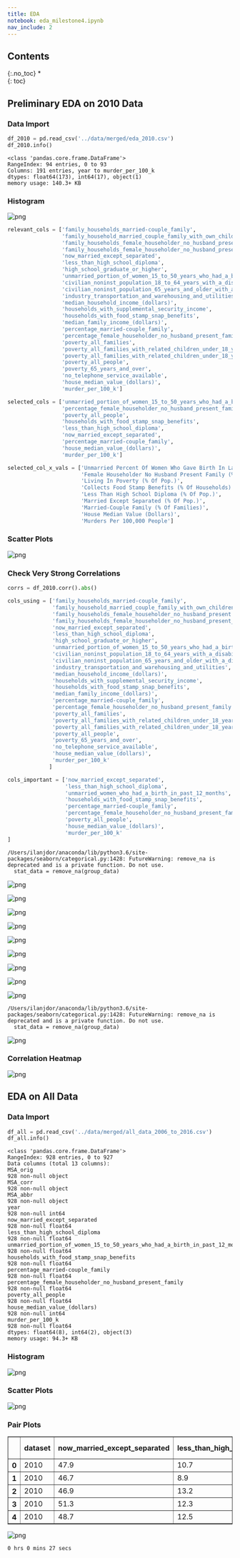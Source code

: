 ```yaml
---
title: EDA
notebook: eda_milestone4.ipynb
nav_include: 2
---
```


## Contents
{:.no_toc}
*  
{: toc}





## Preliminary EDA on 2010 Data

### Data Import



```python
df_2010 = pd.read_csv('../data/merged/eda_2010.csv')
df_2010.info()
```


    <class 'pandas.core.frame.DataFrame'>
    RangeIndex: 94 entries, 0 to 93
    Columns: 191 entries, year to murder_per_100_k
    dtypes: float64(173), int64(17), object(1)
    memory usage: 140.3+ KB


### Histogram






![png](eda_milestone4_files/eda_milestone4_6_0.png)








```python
relevant_cols = ['family_households_married-couple_family',
                 'family_household_married_couple_family_with_own_children_under_18_years',
                 'family_households_female_householder_no_husband_present',
                 'family_households_female_householder_no_husband_present_with_own_children_under_18',
                 'now_married_except_separated',
                 'less_than_high_school_diploma',
                 'high_school_graduate_or_higher',
                 'unmarried_portion_of_women_15_to_50_years_who_had_a_birth_in_past_12_months',
                 'civilian_noninst_population_18_to_64_years_with_a_disability',
                 'civilian_noninst_population_65_years_and_older_with_a_disability',
                 'industry_transportation_and_warehousing_and_utilities',
                 'median_household_income_(dollars)',
                 'households_with_supplemental_security_income',
                 'households_with_food_stamp_snap_benefits',
                 'median_family_income_(dollars)',
                 'percentage_married-couple_family',
                 'percentage_female_householder_no_husband_present_family',
                 'poverty_all_families',
                 'poverty_all_families_with_related_children_under_18_years',
                 'poverty_all_families_with_related_children_under_18_years_with_related_children_under_5_years_only',
                 'poverty_all_people',
                 'poverty_65_years_and_over',
                 'no_telephone_service_available',
                 'house_median_value_(dollars)',
                 'murder_per_100_k']
```




```python
selected_cols = ['unmarried_portion_of_women_15_to_50_years_who_had_a_birth_in_past_12_months',
                 'percentage_female_householder_no_husband_present_family',
                 'poverty_all_people',
                 'households_with_food_stamp_snap_benefits',
                 'less_than_high_school_diploma',
                 'now_married_except_separated',
                 'percentage_married-couple_family',
                 'house_median_value_(dollars)',
                 'murder_per_100_k']
```




```python
selected_col_x_vals = ['Unmarried Percent Of Women Who Gave Birth In Last 12 Months',
                       'Female Householder No Husband Present Family (% Of Families)',
                       'Living In Poverty (% Of Pop.)',
                       'Collects Food Stamp Benefits (% Of Households)',
                       'Less Than High School Diploma (% Of Pop.)',
                       'Married Except Separated (% Of Pop.)',
                       'Married-Couple Family (% Of Families)',
                       'House Median Value (Dollars)',
                       'Murders Per 100,000 People']
```


### Scatter Plots






![png](eda_milestone4_files/eda_milestone4_12_0.png)


### Check Very Strong Correlations



```python
corrs = df_2010.corr().abs()
```




```python
cols_using = ['family_households_married-couple_family',
              'family_household_married_couple_family_with_own_children_under_18_years',
              'family_households_female_householder_no_husband_present',
              'family_households_female_householder_no_husband_present_with_own_children_under_18',
              'now_married_except_separated',
              'less_than_high_school_diploma',
              'high_school_graduate_or_higher',
              'unmarried_portion_of_women_15_to_50_years_who_had_a_birth_in_past_12_months',
              'civilian_noninst_population_18_to_64_years_with_a_disability',
              'civilian_noninst_population_65_years_and_older_with_a_disability',
              'industry_transportation_and_warehousing_and_utilities',
              'median_household_income_(dollars)',
              'households_with_supplemental_security_income',
              'households_with_food_stamp_snap_benefits',
              'median_family_income_(dollars)',
              'percentage_married-couple_family',
              'percentage_female_householder_no_husband_present_family',
              'poverty_all_families',
              'poverty_all_families_with_related_children_under_18_years',
              'poverty_all_families_with_related_children_under_18_years_with_related_children_under_5_years_only',
              'poverty_all_people',
              'poverty_65_years_and_over',
              'no_telephone_service_available',
              'house_median_value_(dollars)',
              'murder_per_100_k'
             ]
```








```python
cols_important = ['now_married_except_separated',
                  'less_than_high_school_diploma',
                  'unmarried_women_who_had_a_birth_in_past_12_months',
                  'households_with_food_stamp_snap_benefits',
                  'percentage_married-couple_family',
                  'percentage_female_householder_no_husband_present_family',
                  'poverty_all_people',
                  'house_median_value_(dollars)',
                  'murder_per_100_k'
]
```










    /Users/ilanjdor/anaconda/lib/python3.6/site-packages/seaborn/categorical.py:1428: FutureWarning: remove_na is deprecated and is a private function. Do not use.
      stat_data = remove_na(group_data)



![png](eda_milestone4_files/eda_milestone4_19_1.png)



![png](eda_milestone4_files/eda_milestone4_19_2.png)



![png](eda_milestone4_files/eda_milestone4_19_3.png)



![png](eda_milestone4_files/eda_milestone4_19_4.png)



![png](eda_milestone4_files/eda_milestone4_19_5.png)



![png](eda_milestone4_files/eda_milestone4_19_6.png)



![png](eda_milestone4_files/eda_milestone4_19_7.png)



![png](eda_milestone4_files/eda_milestone4_19_8.png)



![png](eda_milestone4_files/eda_milestone4_19_9.png)






    /Users/ilanjdor/anaconda/lib/python3.6/site-packages/seaborn/categorical.py:1428: FutureWarning: remove_na is deprecated and is a private function. Do not use.
      stat_data = remove_na(group_data)



![png](eda_milestone4_files/eda_milestone4_20_1.png)


### Correlation Heatmap










![png](eda_milestone4_files/eda_milestone4_23_0.png)


## EDA on All Data

### Data Import



```python
df_all = pd.read_csv('../data/merged/all_data_2006_to_2016.csv')
df_all.info()
```


    <class 'pandas.core.frame.DataFrame'>
    RangeIndex: 928 entries, 0 to 927
    Data columns (total 13 columns):
    MSA_orig                                                                       928 non-null object
    MSA_corr                                                                       928 non-null object
    MSA_abbr                                                                       928 non-null object
    year                                                                           928 non-null int64
    now_married_except_separated                                                   928 non-null float64
    less_than_high_school_diploma                                                  928 non-null float64
    unmarried_portion_of_women_15_to_50_years_who_had_a_birth_in_past_12_months    928 non-null float64
    households_with_food_stamp_snap_benefits                                       928 non-null float64
    percentage_married-couple_family                                               928 non-null float64
    percentage_female_householder_no_husband_present_family                        928 non-null float64
    poverty_all_people                                                             928 non-null float64
    house_median_value_(dollars)                                                   928 non-null int64
    murder_per_100_k                                                               928 non-null float64
    dtypes: float64(8), int64(2), object(3)
    memory usage: 94.3+ KB


### Histogram






![png](eda_milestone4_files/eda_milestone4_28_0.png)


### Scatter Plots






![png](eda_milestone4_files/eda_milestone4_30_0.png)


### Pair Plots








<div>
<style scoped>
    .dataframe tbody tr th:only-of-type {
        vertical-align: middle;
    }

    .dataframe tbody tr th {
        vertical-align: top;
    }

    .dataframe thead th {
        text-align: right;
    }
</style>
<table border="1" class="dataframe">
  <thead>
    <tr style="text-align: right;">
      <th></th>
      <th>dataset</th>
      <th>now_married_except_separated</th>
      <th>less_than_high_school_diploma</th>
      <th>unmarried_portion_of_women_15_to_50_years_who_had_a_birth_in_past_12_months</th>
      <th>households_with_food_stamp_snap_benefits</th>
      <th>percentage_married-couple_family</th>
      <th>percentage_female_householder_no_husband_present_family</th>
      <th>poverty_all_people</th>
      <th>house_median_value_(dollars)</th>
      <th>murder_per_100_k</th>
    </tr>
  </thead>
  <tbody>
    <tr>
      <th>0</th>
      <td>2010</td>
      <td>47.9</td>
      <td>10.7</td>
      <td>41</td>
      <td>12.9</td>
      <td>73.7</td>
      <td>19.8</td>
      <td>15.5</td>
      <td>145000</td>
      <td>3.7</td>
    </tr>
    <tr>
      <th>1</th>
      <td>2010</td>
      <td>46.7</td>
      <td>8.9</td>
      <td>26.2</td>
      <td>10.3</td>
      <td>76.1</td>
      <td>17.9</td>
      <td>11.5</td>
      <td>199000</td>
      <td>1.5</td>
    </tr>
    <tr>
      <th>2</th>
      <td>2010</td>
      <td>46.9</td>
      <td>13.2</td>
      <td>44.6</td>
      <td>12.1</td>
      <td>69</td>
      <td>20.6</td>
      <td>17.2</td>
      <td>183300</td>
      <td>5.8</td>
    </tr>
    <tr>
      <th>3</th>
      <td>2010</td>
      <td>51.3</td>
      <td>12.3</td>
      <td>37.7</td>
      <td>9.8</td>
      <td>76.2</td>
      <td>17.2</td>
      <td>11.7</td>
      <td>218700</td>
      <td>3.5</td>
    </tr>
    <tr>
      <th>4</th>
      <td>2010</td>
      <td>48.7</td>
      <td>12.5</td>
      <td>37.9</td>
      <td>11.3</td>
      <td>71.6</td>
      <td>21.6</td>
      <td>14.8</td>
      <td>175900</td>
      <td>6.1</td>
    </tr>
  </tbody>
</table>
</div>








![png](eda_milestone4_files/eda_milestone4_33_0.png)














    0 hrs 0 mins 27 secs

